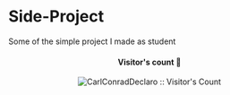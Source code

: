 # Side-Project
Some of the simple project I made as student
<h4 align="center">Visitor's count 👀</h4>
<p align="center"><img src="https://profile-counter.glitch.me/Side-Project/count.svg" alt="CarlConradDeclaro :: Visitor's Count" /></p>
